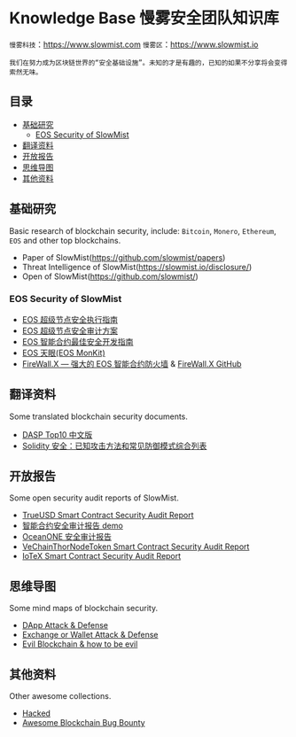 # Knowledge Base 慢雾安全团队知识库

`慢雾科技`：https://www.slowmist.com
`慢雾区`：https://www.slowmist.io

`我们在努力成为区块链世界的“安全基础设施”。未知的才是有趣的，已知的如果不分享将会变得索然无味。`

## 目录
* [基础研究](#基础研究)
    * [EOS Security of SlowMist](#eos-security-of-slowmist)
* [翻译资料](#翻译资料)
* [开放报告](#开放报告)
* [思维导图](#思维导图)
* [其他资料](#其他资料)

## 基础研究

Basic research of blockchain security, include: `Bitcoin`, `Monero`, `Ethereum`, `EOS` and other top blockchains.

* Paper of SlowMist(https://github.com/slowmist/papers)
* Threat Intelligence of SlowMist(https://slowmist.io/disclosure/)
* Open of SlowMist(https://github.com/slowmist/) 

### EOS Security of SlowMist

* [EOS 超级节点安全执行指南](https://github.com/slowmist/eos-bp-nodes-security-checklist)
* [EOS 超级节点安全审计方案](https://github.com/slowmist/eos-bp-nodes-security-checklist/blob/master/audit.md)
* [EOS 智能合约最佳安全开发指南](https://github.com/slowmist/eos-smart-contract-security-best-practices)
* [EOS 天眼(EOS MonKit)](https://eos.slowmist.io/)
* [FireWall.X — 强大的 EOS 智能合约防火墙](https://firewallx.io/) & [FireWall.X GitHub](https://github.com/firewall-x)

## 翻译资料

Some translated blockchain security documents.

* [DASP Top10 中文版](./DASP-top10-chinese.pdf)
* [Solidity 安全：已知攻击方法和常见防御模式综合列表](./solidity-security-comprehensive-list-of-known-attack-vectors-and-common-anti-patterns-chinese.md)

## 开放报告

Some open security audit reports of SlowMist.

* [TrueUSD Smart Contract Security Audit Report](./open-report/TrueUSD-Smart-Contract-Security-Audit-Report.md)
* [智能合约安全审计报告 demo](./open-report/Smart-Contract-Security-Audit-Report-demo-chinese.md)
* [OceanONE 安全审计报告](./open-report/OceanONE-Security-Audit-Report.md)
* [VeChainThorNodeToken Smart Contract Security Audit Report](./open-report/VeChainThorNodeToken-Smart-Contract-Security-Audit-Report.md)
* [IoTeX Smart Contract Security Audit Report](./open-report/IoTeX-Smart-Contract-Security-Audit-Report.md)

## 思维导图

Some mind maps of blockchain security.

* [DApp Attack & Defense](https://github.com/slowmist/Knowledge-Base/blob/master/dapp_attack_defense.png)
* [Exchange or Wallet Attack & Defense](https://github.com/slowmist/Knowledge-Base/blob/master/exchange_wallet_attack_defense.png)
* [Evil Blockchain & how to be evil](https://github.com/slowmist/Knowledge-Base/blob/master/evil_blockchain.png)

## 其他资料

Other awesome collections.

* [Hacked](https://hacked.slowmist.io)
* [Awesome Blockchain Bug Bounty](https://github.com/slowmist/awesome-blockchain-bug-bounty)
